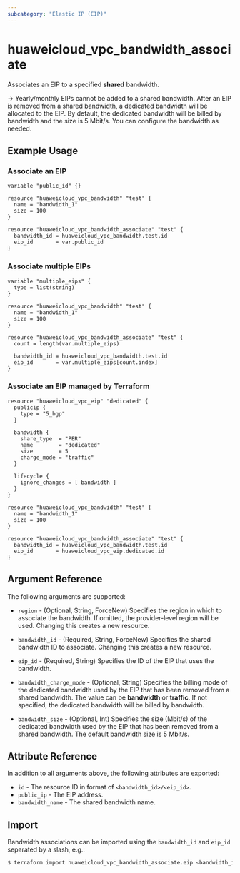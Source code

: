 ```yaml
---
subcategory: "Elastic IP (EIP)"
---
```


# huaweicloud_vpc_bandwidth_associate

Associates an EIP to a specified **shared** bandwidth.

-> Yearly/monthly EIPs cannot be added to a shared bandwidth. After an EIP is removed from a shared bandwidth,
  a dedicated bandwidth will be allocated to the EIP. By default, the dedicated bandwidth will be billed by bandwidth
  and the size is 5 Mbit/s. You can configure the bandwidth as needed.

## Example Usage

### Associate an EIP

```hcl
variable "public_id" {}

resource "huaweicloud_vpc_bandwidth" "test" {
  name = "bandwidth_1"
  size = 100
}

resource "huaweicloud_vpc_bandwidth_associate" "test" {
  bandwidth_id = huaweicloud_vpc_bandwidth.test.id
  eip_id       = var.public_id
}
```

### Associate multiple EIPs

```hcl
variable "multiple_eips" {
  type = list(string)
}

resource "huaweicloud_vpc_bandwidth" "test" {
  name = "bandwidth_1"
  size = 100
}

resource "huaweicloud_vpc_bandwidth_associate" "test" {
  count = length(var.multiple_eips)

  bandwidth_id = huaweicloud_vpc_bandwidth.test.id
  eip_id       = var.multiple_eips[count.index]
}
```

### Associate an EIP managed by Terraform

```hcl
resource "huaweicloud_vpc_eip" "dedicated" {
  publicip {
    type = "5_bgp"
  }

  bandwidth {
    share_type  = "PER"
    name        = "dedicated"
    size        = 5
    charge_mode = "traffic"
  }

  lifecycle {
    ignore_changes = [ bandwidth ]
  }
}

resource "huaweicloud_vpc_bandwidth" "test" {
  name = "bandwidth_1"
  size = 100
}

resource "huaweicloud_vpc_bandwidth_associate" "test" {
  bandwidth_id = huaweicloud_vpc_bandwidth.test.id
  eip_id       = huaweicloud_vpc_eip.dedicated.id
}
```

## Argument Reference

The following arguments are supported:

* `region` - (Optional, String, ForceNew) Specifies the region in which to associate the bandwidth. If omitted,
  the provider-level region will be used. Changing this creates a new resource.

* `bandwidth_id` - (Required, String, ForceNew) Specifies the shared bandwidth ID to associate.
  Changing this creates a new resource.

* `eip_id` - (Required, String) Specifies the ID of the EIP that uses the bandwidth.

* `bandwidth_charge_mode` - (Optional, String) Specifies the billing mode of the dedicated bandwidth used by the EIP that
  has been removed from a shared bandwidth. The value can be **bandwidth** or **traffic**. If not specified, the dedicated
  bandwidth will be billed by bandwidth.

* `bandwidth_size` - (Optional, Int) Specifies the size (Mbit/s) of the dedicated bandwidth used by the EIP that
  has been removed from a shared bandwidth. The default bandwidth size is 5 Mbit/s.

## Attribute Reference

In addition to all arguments above, the following attributes are exported:

* `id` - The resource ID in format of `<bandwidth_id>/<eip_id>`.
* `public_ip` - The EIP address.
* `bandwidth_name` - The shared bandwidth name.

## Import

Bandwidth associations can be imported using the `bandwidth_id` and `eip_id` separated by a slash, e.g.:

```bash
$ terraform import huaweicloud_vpc_bandwidth_associate.eip <bandwidth_id>/<eip_id>
```
